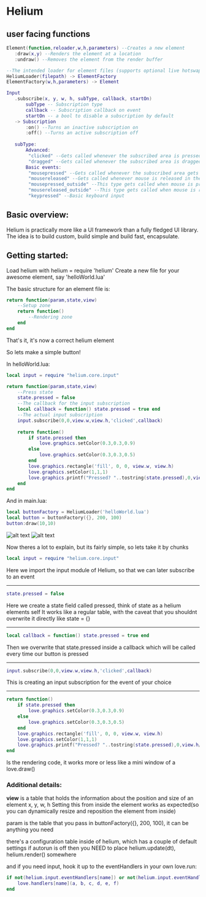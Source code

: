 # Helium
 ## user facing functions
 ```lua
Element(function,reloader,w,h,parameters) --Creates a new element
    :draw(x,y) --Renders the element at a location
    :undraw() --Removes the element from the render buffer

--The intended loader for element files (supports optional live hotswapping)
HeliumLoader(filepath) -> ElementFactory
ElementFactory(w,h,parameters) -> Element

Input
    .subscribe(x, y, w, h, subType, callback, startOn)
        subType -- Subscription type
        callback -- Subscription callback on event
        startOn -- a bool to disable a subscription by default
    -> Subscription
        :on() --Turns an inactive subscription on
        :off() --Turns an active subscription off
        
    subType:
        Advanced:
         "clicked" --Gets called whenever the subscribed area is pressed, with an optional return callback
         "dragged" --Gets called whenever the subscribed area is dragged, with an optional 'finish' callback
        Basic events:
         "mousepressed" --Gets called whenever the subscribed area gets pressed
         "mousereleased" --Gets called whenever mouse is released in the subscription area
         "mousepressed_outside" --This type gets called when mouse is pressed outside the subscription area
         "mousereleased_outside" --This type gets called when mouse is released outside the sub area
         "keypressed" --Basic keyboard input
```

## Basic overview:
Helium is practically more like a UI framework than a fully fledged UI library. 
The idea is to build custom, build simple and build fast, encapsulate.

## Getting started:
Load helium with helium = require 'helium'
Create a new file for your awesome element, say 'helloWorld.lua'

The basic structure for an element file is:

```lua
return function(param,state,view)
	--Setup zone
	return function()
		--Rendering zone
	end
end
```

That's it, it's now a correct helium element

So lets make a simple button!

In helloWorld.lua:
```lua
local input = require "helium.core.input" 

return function(param,state,view)
	--Press state
	state.pressed = false
	--The callback for the input subscription
	local callback = function() state.pressed = true end
	--The actual input subscription 
	input.subscribe(0,0,view.w,view.h,'clicked',callback)
		
	return function()
		if state.pressed then
			love.graphics.setColor(0.3,0.3,0.9)
		else
			love.graphics.setColor(0.3,0.3,0.5)
		end
		love.graphics.rectangle('fill', 0, 0, view.w, view.h)
		love.graphics.setColor(1,1,1)
		love.graphics.printf("Pressed? "..tostring(state.pressed),0,view.h/2-5,view.w,'center')
	end
end
```
And in main.lua:
```lua
local buttonFactory = HeliumLoader('helloWorld.lua')
local button = buttonFactory({}, 200, 100)
button:draw(10,10)
```
![alt text](https://i.imgur.com/polli7q.jpg "Before")
![alt text](https://i.imgur.com/VGql2He.jpg "After")
	
	

Now theres a lot to explain, but its fairly simple, so lets take it by chunks
```lua
local input = require "helium.core.input" 
```
Here we import the input module of Helium, so that we can later subscribe to an event

---
```lua
state.pressed = false
```
Here we create a state field called pressed, think of state as a helium elements self 
It works like a regular table, with the caveat that you shouldnt overwrite it directly like state = {}

---
```lua	
local callback = function() state.pressed = true end
```
Then we overwrite that state.pressed inside a callback which will be called every time our button is pressed

---
```lua
input.subscribe(0,0,view.w,view.h,'clicked',callback)
```
This is creating an input subscription for the event of your choice

---
```lua
return function()
	if state.pressed then
		love.graphics.setColor(0.3,0.3,0.9)
	else
		love.graphics.setColor(0.3,0.3,0.5)
	end
	love.graphics.rectangle('fill', 0, 0, view.w, view.h)
	love.graphics.setColor(1,1,1)
	love.graphics.printf("Pressed? "..tostring(state.pressed),0,view.h/2-5,view.w,'center')
end
```
Is the rendering code, it works more or less like a mini window of a love.draw()

### Additional details: 
**view** is a table that holds the information about the position and size of an element
x, y, w, h
Setting this from inside the element works as expected(so you can dynamically resize and reposition the element from inside)

param is the table that you pass in buttonFactory({}, 200, 100), it can be anything you need

there's a configuration table inside of helium, which has a couple of default settings
if autorun is off then you NEED to place helium.update(dt), helium.render() somewhere

and if you need input, hook it up to the eventHandlers in your own love.run:
```lua
if not(helium.input.eventHandlers[name]) or not(helium.input.eventHandlers[name](a, b, c, d, e, f)) then
	love.handlers[name](a, b, c, d, e, f)
end
```
